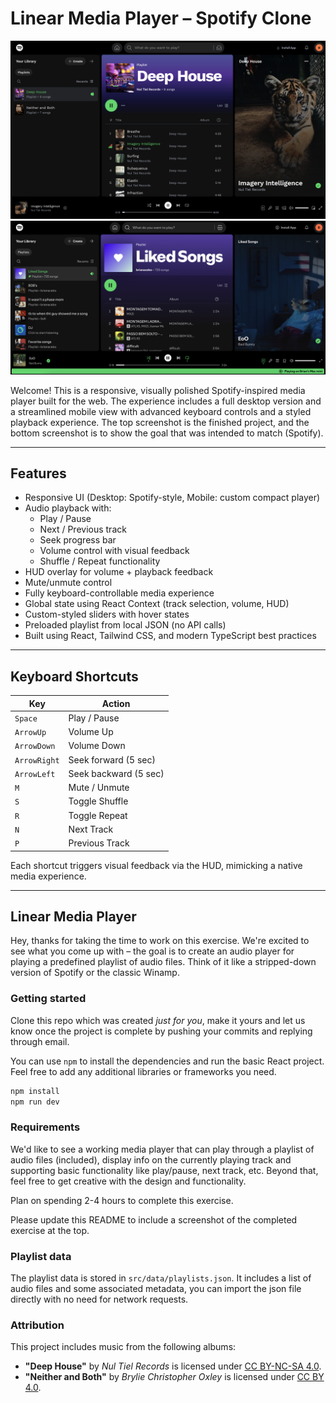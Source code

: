 # Linear Media Player – Spotify Clone

![Screenshot of completed project](image.png)
![Screenshot of Spotify](<Liked Songs.png>)

Welcome! This is a responsive, visually polished Spotify-inspired media player built for the web. The experience includes a full desktop version and a streamlined mobile view with advanced keyboard controls and a styled playback experience. The top screenshot is the finished project, and the bottom screenshot is to show the goal that was intended to match (Spotify).

---

## Features

- Responsive UI (Desktop: Spotify-style, Mobile: custom compact player)
- Audio playback with:
  - Play / Pause
  - Next / Previous track
  - Seek progress bar
  - Volume control with visual feedback
  - Shuffle / Repeat functionality
- HUD overlay for volume + playback feedback
- Mute/unmute control
- Fully keyboard-controllable media experience
- Global state using React Context (track selection, volume, HUD)
- Custom-styled sliders with hover states
- Preloaded playlist from local JSON (no API calls)
- Built using React, Tailwind CSS, and modern TypeScript best practices

---

## Keyboard Shortcuts

| Key          | Action                |
| ------------ | --------------------- |
| `Space`      | Play / Pause          |
| `ArrowUp`    | Volume Up             |
| `ArrowDown`  | Volume Down           |
| `ArrowRight` | Seek forward (5 sec)  |
| `ArrowLeft`  | Seek backward (5 sec) |
| `M`          | Mute / Unmute         |
| `S`          | Toggle Shuffle        |
| `R`          | Toggle Repeat         |
| `N`          | Next Track            |
| `P`          | Previous Track        |

Each shortcut triggers visual feedback via the HUD, mimicking a native media experience.

---

## Linear Media Player

Hey, thanks for taking the time to work on this exercise. We're excited to see what you come up with –
the goal is to create an audio player for playing a predefined playlist of audio files. Think of it
like a stripped-down version of Spotify or the classic Winamp.

### Getting started

Clone this repo which was created _just for you_, make it yours and let us know once the project is complete by pushing
your commits and replying through email.

You can use `npm` to install the dependencies and run the basic React project. Feel free to add any additional libraries
or frameworks you need.

```bash
npm install
npm run dev
```

### Requirements

We'd like to see a working media player that can play through a playlist of audio files (included), display info on the
currently playing track and supporting basic functionality like play/pause, next track, etc. Beyond that, feel free to get
creative with the design and functionality.

Plan on spending 2-4 hours to complete this exercise.

Please update this README to include a screenshot of the completed exercise at the top.

### Playlist data

The playlist data is stored in `src/data/playlists.json`. It includes a list of audio files and some associated metadata,
you can import the json file directly with no need for network requests.

### Attribution

This project includes music from the following albums:

- **"Deep House"** by _Nul Tiel Records_ is licensed under [CC BY-NC-SA 4.0](https://creativecommons.org/licenses/by-nc-sa/4.0/).
- **"Neither and Both"** by _Brylie Christopher Oxley_ is licensed under [CC BY 4.0](https://creativecommons.org/licenses/by/4.0/).
